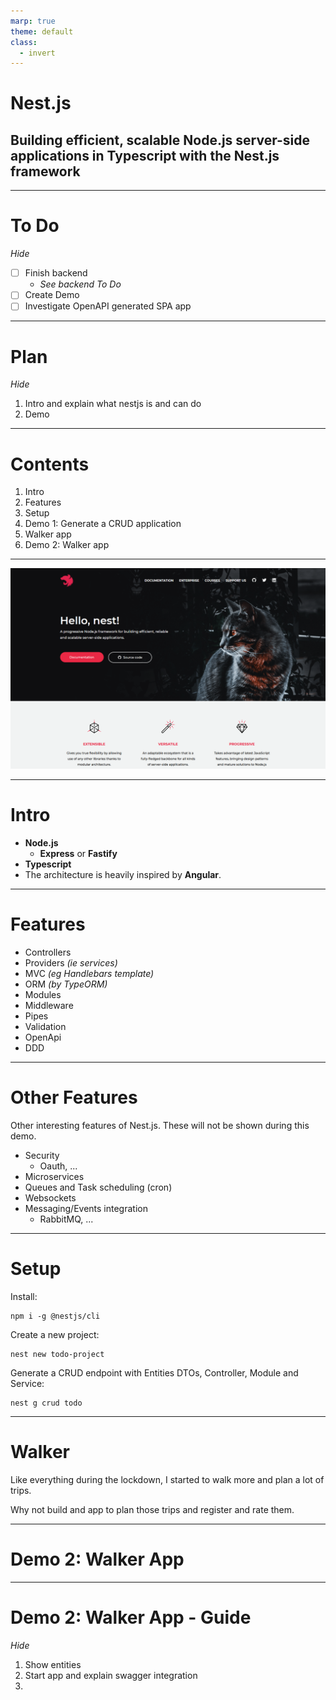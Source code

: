 ```yaml
---
marp: true
theme: default
class:
  - invert
---
```


# Nest.js

## Building efficient, scalable Node.js server-side applications in Typescript with the Nest.js framework

---

# To Do

_Hide_

- [ ] Finish backend
  - _See backend To Do_
- [ ] Create Demo
- [ ] Investigate OpenAPI generated SPA app

---

# Plan

_Hide_

1. Intro and explain what nestjs is and can do
2. Demo

---

# Contents

1.  Intro
2.  Features
3.  Setup
4.  Demo 1: Generate a CRUD application
5.  Walker app
6.  Demo 2: Walker app

---

![bg](nestjs-website.png)

---

# Intro

- **Node.js**
  - **Express** or **Fastify**
- **Typescript**
- The architecture is heavily inspired by **Angular**.

---

# Features

- Controllers
- Providers _(ie services)_
- MVC _(eg Handlebars template)_
- ORM _(by TypeORM)_
- Modules
- Middleware
- Pipes
- Validation
- OpenApi
- DDD

---

# Other Features

Other interesting features of Nest.js. These will not be shown during this demo.

- Security
  - Oauth, ...
- Microservices
- Queues and Task scheduling (cron)
- Websockets
- Messaging/Events integration
  - RabbitMQ, ...

---

# Setup

Install:

```
npm i -g @nestjs/cli
```

Create a new project:

```
nest new todo-project
```

Generate a CRUD endpoint with Entities DTOs, Controller, Module and Service:

```
nest g crud todo
```

---

# Walker

Like everything during the lockdown, I started to walk more and plan a lot of trips.

Why not build and app to plan those trips and register and rate them.

---

# Demo 2: Walker App

---

# Demo 2: Walker App - Guide

_Hide_

1. Show entities
2. Start app and explain swagger integration
3.
